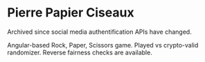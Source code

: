 # Pierre Papier Ciseaux

Archived since social media authentification APIs have changed.

Angular-based Rock, Paper, Scissors game. 
Played vs crypto-valid randomizer. 
Reverse fairness checks are available.
